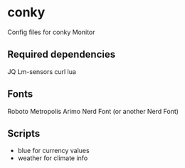 # conky
Config files for conky Monitor

## Required dependencies
JQ
Lm-sensors
curl
lua

## Fonts
Roboto
Metropolis
Arimo Nerd Font (or another Nerd Font)

## Scripts 
+ blue for currency values
+ weather for climate info



